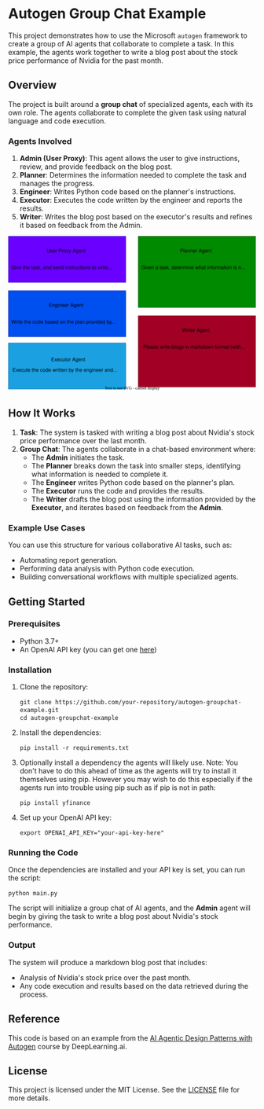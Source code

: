 # Autogen Group Chat Example

This project demonstrates how to use the Microsoft `autogen` framework to create a group of AI agents that collaborate to complete a task. In this example, the agents work together to write a blog post about the stock price performance of Nvidia for the past month.

## Overview

The project is built around a **group chat** of specialized agents, each with its own role. The agents collaborate to complete the given task using natural language and code execution.

### Agents Involved

1. **Admin (User Proxy)**: This agent allows the user to give instructions, review, and provide feedback on the blog post.
2. **Planner**: Determines the information needed to complete the task and manages the progress.
3. **Engineer**: Writes Python code based on the planner's instructions.
4. **Executor**: Executes the code written by the engineer and reports the results.
5. **Writer**: Writes the blog post based on the executor's results and refines it based on feedback from the Admin.

![Diagram of agents SVG](./diagram.drawio.svg)

## How It Works

1. **Task**: The system is tasked with writing a blog post about Nvidia's stock price performance over the last month.
2. **Group Chat**: The agents collaborate in a chat-based environment where:
   - The **Admin** initiates the task.
   - The **Planner** breaks down the task into smaller steps, identifying what information is needed to complete it.
   - The **Engineer** writes Python code based on the planner's plan.
   - The **Executor** runs the code and provides the results.
   - The **Writer** drafts the blog post using the information provided by the **Executor**, and iterates based on feedback from the **Admin**.

### Example Use Cases

You can use this structure for various collaborative AI tasks, such as:
- Automating report generation.
- Performing data analysis with Python code execution.
- Building conversational workflows with multiple specialized agents.

## Getting Started

### Prerequisites

- Python 3.7+
- An OpenAI API key (you can get one [here](https://platform.openai.com/))

### Installation

1. Clone the repository:
   
       git clone https://github.com/your-repository/autogen-groupchat-example.git
       cd autogen-groupchat-example

2. Install the dependencies:
   
       pip install -r requirements.txt

3. Optionally install a dependency the agents will likely use. Note: You don't have to do this ahead of time as the agents will try to install it themselves using pip. However you may wish to do this especially if the agents run into trouble using pip such as if pip is not in path:
   
       pip install yfinance

4. Set up your OpenAI API key:
   
       export OPENAI_API_KEY="your-api-key-here"

### Running the Code

Once the dependencies are installed and your API key is set, you can run the script:

    python main.py

The script will initialize a group chat of AI agents, and the **Admin** agent will begin by giving the task to write a blog post about Nvidia's stock performance.

### Output

The system will produce a markdown blog post that includes:
- Analysis of Nvidia's stock price over the past month.
- Any code execution and results based on the data retrieved during the process.

## Reference

This code is based on an example from the [AI Agentic Design Patterns with Autogen](https://learn.deeplearning.ai/courses/ai-agentic-design-patterns-with-autogen) course by DeepLearning.ai.

## License

This project is licensed under the MIT License. See the [LICENSE](LICENSE) file for more details.
